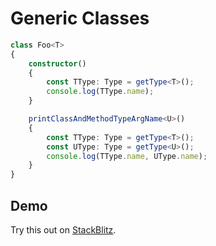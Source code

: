 # Generic Classes

```typescript
class Foo<T>
{
	constructor()
	{
		const TType: Type = getType<T>();
		console.log(TType.name);
	}

	printClassAndMethodTypeArgName<U>()
	{
		const TType: Type = getType<T>();
		const UType: Type = getType<U>();
		console.log(TType.name, UType.name);
	}
}
```

## Demo
Try this out on [StackBlitz](https://stackblitz.com/edit/rttist-playground-generic-class?file=src%2Findex.ts).